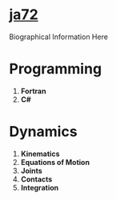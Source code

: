 # [ja72](https://ja72.github.io/)
Biographical Information Here

# Programming

 1. **Fortran**
 2. **C#**

# Dynamics

 1. **Kinematics**
 2. **Equations of Motion**
 3. **Joints**
 4. **Contacts**
 5. **Integration**
